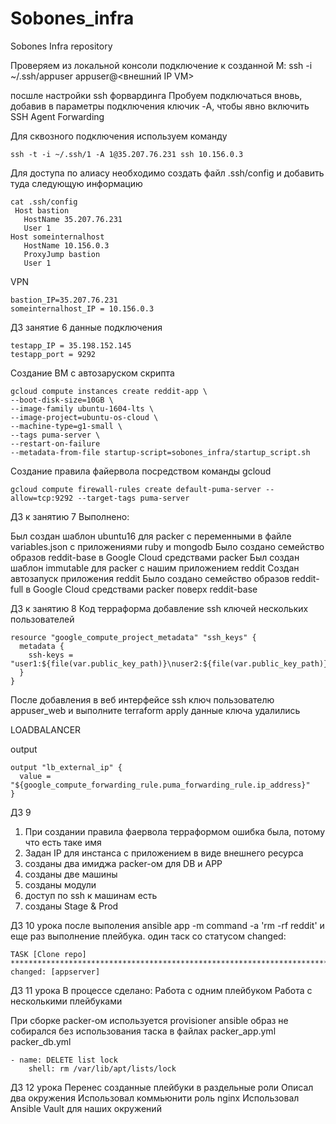 # Sobones_infra
Sobones Infra repository

Проверяем из локальной консоли подключение к созданной
M: ssh -i ~/.ssh/appuser appuser@<внешний IP VM>

посшле настройки ssh форвардинга 
Пробуем подключаться вновь, добавив в параметры
подключения ключик -A, чтобы явно включить SSH Agent
Forwarding

Для сквозного подключения используем команду

````
ssh -t -i ~/.ssh/1 -A 1@35.207.76.231 ssh 10.156.0.3
````

Для доступа по алиасу необходимо создать файл .ssh/config и добавить туда следующую информацию
````
cat .ssh/config
 Host bastion
   HostName 35.207.76.231
   User 1
Host someinternalhost
   HostName 10.156.0.3
   ProxyJump bastion
   User 1
````

VPN
````
bastion_IP=35.207.76.231
someinternalhost_IP = 10.156.0.3
````

ДЗ занятие 6
данные подключения

````
testapp_IP = 35.198.152.145
testapp_port = 9292
````

Создание ВМ с автозаруском скрипта
````
gcloud compute instances create reddit-app \
--boot-disk-size=10GB \
--image-family ubuntu-1604-lts \
--image-project=ubuntu-os-cloud \
--machine-type=g1-small \
--tags puma-server \
--restart-on-failure
--metadata-from-file startup-script=sobones_infra/startup_script.sh
````

Создание правила файервола посредством команды gcloud
````
gcloud compute firewall-rules create default-puma-server --allow=tcp:9292 --target-tags puma-server
````

ДЗ к занятию 7
Выполнено:

Был создан шаблон ubuntu16 для packer c переменными в файле variables.json с приложениями ruby и mongodb
Было создано семейство образов reddit-base в Google Cloud средствами packer
Был создан шаблон immutable для packer с нашим приложением reddit
Создан автозапуск приложения reddit
Было создано семейство образов reddit-full в Google Cloud средствами packer поверх reddit-base

ДЗ к занятию 8
Код терраформа добавление ssh ключей нескольких пользователей
````
resource "google_compute_project_metadata" "ssh_keys" {
  metadata {
    ssh-keys = "user1:${file(var.public_key_path)}\nuser2:${file(var.public_key_path)}"
  }
}
````
После добавления в веб интерфейсе ssh ключ пользователю appuser_web и выполните terraform apply данные ключа удалились


LOADBALANCER

output

````
output "lb_external_ip" {
  value = "${google_compute_forwarding_rule.puma_forwarding_rule.ip_address}"
}
````

ДЗ 9

1) При создании правила фаервола терраформом ошибка была, потому что есть таке имя
2) Задан IP для инстанса с приложением в виде внешнего ресурса
3) созданы два имиджа packer-ом для DB и  APP
4) созданы две машины
5) созданы модули
6) доступ по ssh к  машинам есть
7) созданы Stage & Prod

ДЗ 10 урока
после выполения ansible app -m command -a 'rm -rf reddit' 
и еще раз выполнение плейбука.  один таск со статусом changed:

````
TASK [Clone repo] ***************************************************************************************************
changed: [appserver]
````
ДЗ 11 урока
В процессе сделано:
Работа с одним плейбуком
Работа с несколькими плейбуками

При сборке packer-ом используется provisioner ansible
образ не собирался без использования таска в файлах packer_app.yml packer_db.yml



````
- name: DELETE list lock
    shell: rm /var/lib/apt/lists/lock
````

ДЗ 12 урока
Перенес созданные плейбуки в раздельные роли
Описал два окружения
Использовал коммьюнити роль nginx
Использовал Ansible Vault для наших окружений

